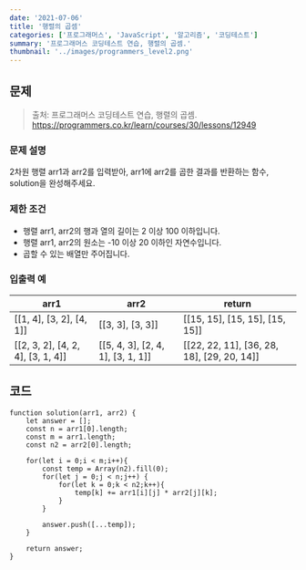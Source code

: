 ```yaml
---
date: '2021-07-06'
title: '행렬의 곱셈'
categories: ['프로그래머스', 'JavaScript', '알고리즘', '코딩테스트']
summary: '프로그래머스 코딩테스트 연습, 행렬의 곱셈.'
thumbnail: '../images/programmers_level2.png'
---
```


## 문제

> 출처: 프로그래머스 코딩테스트 연습, 행렬의 곱셈.
> <br>https://programmers.co.kr/learn/courses/30/lessons/12949

### 문제 설명

2차원 행렬 arr1과 arr2를 입력받아, arr1에 arr2를 곱한 결과를 반환하는 함수, solution을 완성해주세요.

### 제한 조건

- 행렬 arr1, arr2의 행과 열의 길이는 2 이상 100 이하입니다.
- 행렬 arr1, arr2의 원소는 -10 이상 20 이하인 자연수입니다.
- 곱할 수 있는 배열만 주어집니다.

### 입출력 예

| arr1                              | arr2                              | return                                     |
| --------------------------------- | --------------------------------- | ------------------------------------------ |
| [[1, 4], [3, 2], [4, 1]]          | [[3, 3], [3, 3]]                  | [[15, 15], [15, 15], [15, 15]]             |
| [[2, 3, 2], [4, 2, 4], [3, 1, 4]] | [[5, 4, 3], [2, 4, 1], [3, 1, 1]] | [[22, 22, 11], [36, 28, 18], [29, 20, 14]] |

## 코드

```
function solution(arr1, arr2) {
    let answer = [];
    const n = arr1[0].length;
    const m = arr1.length;
    const n2 = arr2[0].length;

    for(let i = 0;i < m;i++){
        const temp = Array(n2).fill(0);
        for(let j = 0;j < n;j++) {
            for(let k = 0;k < n2;k++){
                temp[k] += arr1[i][j] * arr2[j][k];
            }
        }

        answer.push([...temp]);
    }

    return answer;
}
```

